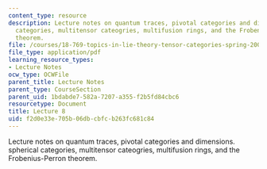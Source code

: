 ```yaml
---
content_type: resource
description: Lecture notes on quantum traces, pivotal categories and dimensions. spherical
  categories, multitensor cateogries, multifusion rings, and the Frobenius-Perron
  theorem.
file: /courses/18-769-topics-in-lie-theory-tensor-categories-spring-2009/f2d0e33e705b06dbcbfcb263fc681c84_MIT18_769S09_lec08.pdf
file_type: application/pdf
learning_resource_types:
- Lecture Notes
ocw_type: OCWFile
parent_title: Lecture Notes
parent_type: CourseSection
parent_uid: 1bdabde7-582a-7207-a355-f2b5fd84cbc6
resourcetype: Document
title: Lecture 8
uid: f2d0e33e-705b-06db-cbfc-b263fc681c84
---
```

Lecture notes on quantum traces, pivotal categories and dimensions. spherical categories, multitensor cateogries, multifusion rings, and the Frobenius-Perron theorem.

